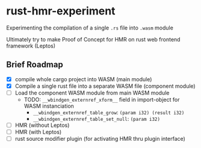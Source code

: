 # rust-hmr-experiment

Experimenting the compilation of a single `.rs` file into `.wasm` module


Ultimately try to make Proof of Concept for HMR on rust web frontend framework (Leptos)

## Brief Roadmap

- [x] compile whole cargo project into WASM (main module)
- [x] Compile a single rust file into a separate WASM file (component module)
- [ ] Load the component WASM module from main WASM module
  - TODO: `__wbindgen_externref_xform__` field in import-object for WASM instanciation
    - `__wbindgen_externref_table_grow`: `(param i32) (result i32)`
    - `__wbindgen_externref_table_set_null`: `(param i32)`
- [ ] HMR (without Leptos)
- [ ] HMR (with Leptos)
- [ ] rust source modifier plugin (for activating HMR thru plugin interface)
